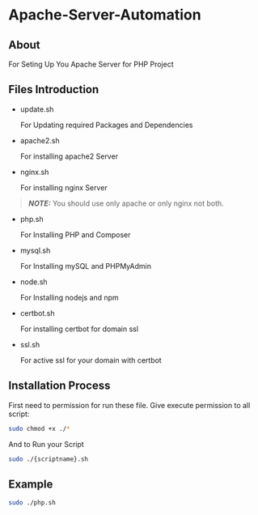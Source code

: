 # Apache-Server-Automation

## About
For Seting Up You Apache Server for PHP Project

## Files Introduction
  * update.sh
    <p>For Updating required Packages and Dependencies</p>
  * apache2.sh
    <p>For installing apache2 Server</p>
  * nginx.sh
    <p>For installing nginx Server</p>
> **_NOTE:_** You should use only apache or only nginx not both. 
  * php.sh
    <p>For Installing PHP and Composer</p>
  * mysql.sh
    <p>For Installing mySQL and PHPMyAdmin</p>
  * node.sh
    <p>For Installing nodejs and npm</p>
  * certbot.sh
    <p>For installing certbot for domain ssl</p>
  * ssl.sh
    <p>For active ssl for your domain with certbot</p>
    
    
## Installation Process
First need to permission for run these file.
Give execute permission to all script:
```sh
sudo chmod +x ./*
```
And to Run your Script
```sh
sudo ./{scriptname}.sh
```

## Example 
```sh
sudo ./php.sh
```
